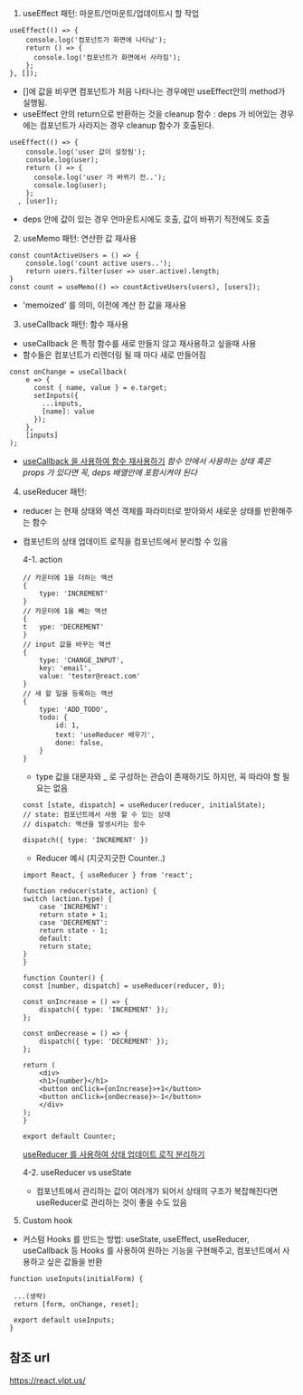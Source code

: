 

1. useEffect 패턴: 마운트/언마운트/업데이트시 할 작업

```
useEffect(() => {
    console.log('컴포넌트가 화면에 나타남');
    return () => {
      console.log('컴포넌트가 화면에서 사라짐');
    };
}, []);
```
- []에 값을 비우면 컴포넌트가 처음 나타나는 경우에만 useEffect안의 method가 실행됨.
- useEffect 안의 return으로 반환하는 것을 cleanup 함수 : deps 가 비어있는 경우에는 컴포넌트가 사라지는 경우 cleanup 함수가 호출된다.

```
useEffect(() => {
    console.log('user 값이 설정됨');
    console.log(user);
    return () => {
      console.log('user 가 바뀌기 전..');
      console.log(user);
    };
  , [user]);
```
- deps 안에 값이 있는 경우 언마운트시에도 호출, 값이 바뀌기 직전에도 호출

2. useMemo 패턴: 연산한 값 재사용
```
const countActiveUsers = () => {
    console.log('count active users..');
    return users.filter(user => user.active).length;
}
const count = useMemo(() => countActiveUsers(users), [users]);
```

- 'memoized' 를 의미, 이전에 계산 한 값을 재사용

3. useCallback 패턴: 함수 재사용
- useCallback 은 특정 함수를 새로 만들지 않고 재사용하고 싶을때 사용
- 함수들은 컴포넌트가 리렌더링 될 때 마다 새로 만들어짐
```
const onChange = useCallback(
    e => {
      const { name, value } = e.target;
      setInputs({
        ...inputs,
        [name]: value
      });
    },
    [inputs]
);
```
- [useCallback 을 사용하여 함수 재사용하기](https://react.vlpt.us/basic/18-useCallback.html)
*함수 안에서 사용하는 상태 혹은 props 가 있다면 꼭, deps 배열안에 포함시켜야 된다*

4. useReducer 패턴: 
- reducer 는 현재 상태와 액션 객체를 파라미터로 받아와서 새로운 상태를 반환해주는 함수
- 컴포넌트의 상태 업데이트 로직을 컴포넌트에서 분리할 수 있음

    4-1. action
    ```
    // 카운터에 1을 더하는 액션
    {
        type: 'INCREMENT'
    }
    // 카운터에 1을 빼는 액션
    {
    t   ype: 'DECREMENT'
    }
    // input 값을 바꾸는 액션
    {
        type: 'CHANGE_INPUT',
        key: 'email',
        value: 'tester@react.com'
    }
    // 새 할 일을 등록하는 액션
    {
        type: 'ADD_TODO',
        todo: {
            id: 1,
            text: 'useReducer 배우기',
            done: false,
        }
    }
    ```
    - type 값을 대문자와 _ 로 구성하는 관습이 존재하기도 하지만, 꼭 따라야 할 필요는 없음
    ```
    const [state, dispatch] = useReducer(reducer, initialState);
    // state: 컴포넌트에서 사용 할 수 있는 상태
    // dispatch: 액션을 발생시키는 함수
    ```
    ```
    dispatch({ type: 'INCREMENT' })
    ```
    - Reducer 예시 (지긋지긋한 Counter..)
    ```
    import React, { useReducer } from 'react';

    function reducer(state, action) {
    switch (action.type) {
        case 'INCREMENT':
        return state + 1;
        case 'DECREMENT':
        return state - 1;
        default:
        return state;
    }
    }

    function Counter() {
    const [number, dispatch] = useReducer(reducer, 0);

    const onIncrease = () => {
        dispatch({ type: 'INCREMENT' });
    };

    const onDecrease = () => {
        dispatch({ type: 'DECREMENT' });
    };

    return (
        <div>
        <h1>{number}</h1>
        <button onClick={onIncrease}>+1</button>
        <button onClick={onDecrease}>-1</button>
        </div>
    );
    }

    export default Counter;
    ```
    [useReducer 를 사용하여 상태 업데이트 로직 분리하기](https://react.vlpt.us/basic/20-useReducer.html)

    4-2. useReducer vs useState
    - 컴포넌트에서 관리하는 값이 여러개가 되어서 상태의 구조가 복잡해진다면 useReducer로 관리하는 것이 좋을 수도 있음

5. Custom hook
- 커스텀 Hooks 를 만드는 방법: 
useState, useEffect, useReducer, useCallback 등 Hooks 를 사용하여 원하는 기능을 구현해주고, 컴포넌트에서 사용하고 싶은 값들을 반환
```
function useInputs(initialForm) {

 ...(생략)
 return [form, onChange, reset];

 export default useInputs;
}
```

## 참조 url
https://react.vlpt.us/
